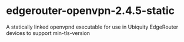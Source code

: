 # edgerouter-openvpn-2.4.5-static
A statically linked openvpnd executable for use in Ubiquity EdgeRouter devices to support min-tls-version

